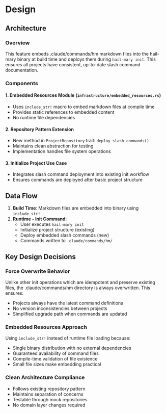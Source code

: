 # Design

## Architecture

### Overview
This feature embeds .claude/commands/hm markdown files into the hail-mary binary at build time and deploys them during `hail-mary init`. This ensures all projects have consistent, up-to-date slash command documentation.

### Components

#### 1. Embedded Resources Module (`infrastructure/embedded_resources.rs`)
- Uses `include_str!` macro to embed markdown files at compile time
- Provides static references to embedded content
- No runtime file dependencies

#### 2. Repository Pattern Extension
- New method in `ProjectRepository` trait: `deploy_slash_commands()`
- Maintains clean abstraction for testing
- Implementation handles file system operations

#### 3. Initialize Project Use Case
- Integrates slash command deployment into existing init workflow
- Ensures commands are deployed after basic project structure

## Data Flow

1. **Build Time**: Markdown files are embedded into binary using `include_str!`
2. **Runtime - Init Command**: 
   - User executes `hail-mary init`
   - Initialize project structure (existing)
   - Deploy embedded slash commands (new)
   - Commands written to `.claude/commands/hm/`

## Key Design Decisions

### Force Overwrite Behavior
Unlike other init operations which are idempotent and preserve existing files, the .claude/commands/hm directory is always overwritten. This ensures:
- Projects always have the latest command definitions
- No version inconsistencies between projects
- Simplified upgrade path when commands are updated

### Embedded Resources Approach
Using `include_str!` instead of runtime file loading because:
- Single binary distribution with no external dependencies
- Guaranteed availability of command files
- Compile-time validation of file existence
- Small file sizes make embedding practical

### Clean Architecture Compliance
- Follows existing repository pattern
- Maintains separation of concerns
- Testable through mock repositories
- No domain layer changes required
